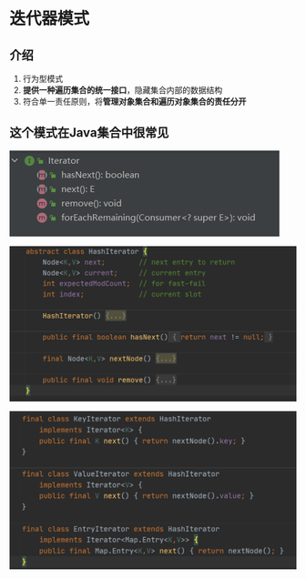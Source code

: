 # 迭代器模式

## 介绍

1. 行为型模式
2. **提供一种遍历集合的统一接口**，隐藏集合内部的数据结构
3. 符合单一责任原则，将**管理对象集合和遍历对象集合的责任分开**







## 这个模式在Java集合中很常见

![image-20201120192926003](imgs/迭代器模式/image-20201120192926003.png)





![image-20201120192958403](imgs/迭代器模式/image-20201120192958403.png)



![image-20201120193031493](imgs/迭代器模式/image-20201120193031493.png)
